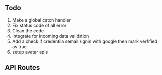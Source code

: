 ## Todo
1. Make a global catch handler
2. Fix status code of all error
3. Clean the code
4. Integrate for incoming data validation
5. Add a check if credentila semail signin with google then mark verfified as true
6. setup avatar apis

## API Routes
<!-- AUTH ROUTES  -->

<!-- {
	"fullName": "anujnema",
	"username": "anujnema",
	"email": "anujnema@gmail.com",
	"password": "anujnema"
} -->

<!-- TURF CAPTAIN SIGN-IN -->
<!-- http://localhost:8500/api/auth/tc/sign-in -->

<!-- TURF CAPTAIN SIGN-UP -->
<!-- http://localhost:8500/api/auth/tc/sign-up -->

<!-- TURF CAPTAIN GOOGLE SIGN-IN -->
<!-- http://localhost:8500/api/auth/tc/google -->

<!-- EDIT TURF-CAPTAIN -->
<!-- http://localhost:8500/api/turf-captain/edit -->

<!-- REGISTER TURF -->
<!-- http://localhost:8500/api/turf-captain/register-turf -->

<!-- CREATEBOOKING BY USER -->
<!-- http://localhost:8500/api/user/create-booking -->

<!-- CONFIRM BOOKING -->
<!-- http://localhost:8500/api/turf-captain/clsx98h1o00017399ag69v4hs/confirm-booking -->

<!-- UPLOAD AVATAR -->
<!-- http://localhost:8500/api/turf-captain/upload-avatar -->

<!-- DEV -->
<!-- http://localhost:8500/api/dev/get-all-tcs -->